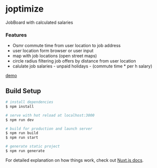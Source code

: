 # joptimize
JobBoard with calculated salaries

### Features

- Osmr commute time from user location to job address 
- user location form browser or user input
- map with job locations (open street maps)
- circle radius filtering job offers by distance from user location
- calulate job salaries - unpaid holidays - (commute time * per h salary)

[demo](https://gallant-jennings-5841bc.netlify.app/)
 

## Build Setup

```bash
# install dependencies
$ npm install

# serve with hot reload at localhost:3000
$ npm run dev

# build for production and launch server
$ npm run build
$ npm run start

# generate static project
$ npm run generate
```

For detailed explanation on how things work, check out [Nuxt.js docs](https://nuxtjs.org).
